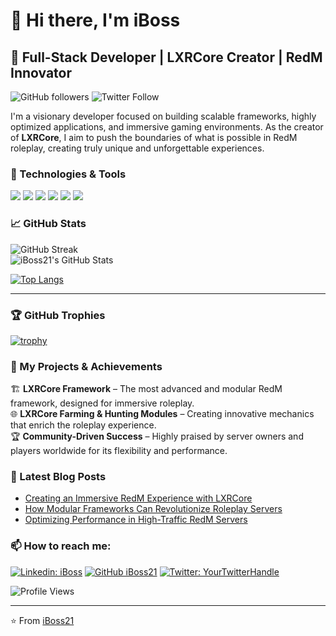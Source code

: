 # 👋 Hi there, I'm **iBoss**

## 🚀 Full-Stack Developer | LXRCore Creator | RedM Innovator

![GitHub followers](https://img.shields.io/github/followers/iBoss21?style=social)
![Twitter Follow](https://img.shields.io/twitter/follow/mylife?style=social)

I'm a visionary developer focused on building scalable frameworks, highly optimized applications, and immersive gaming environments. As the creator of **LXRCore**, I aim to push the boundaries of what is possible in RedM roleplay, creating truly unique and unforgettable experiences.

### 🔧 Technologies & Tools

![](https://img.shields.io/badge/Code-Lua-informational?style=flat&logo=lua&logoColor=white&color=2bbc8a)
![](https://img.shields.io/badge/Code-JavaScript-informational?style=flat&logo=javascript&logoColor=white&color=2bbc8a)
![](https://img.shields.io/badge/Code-Node.js-informational?style=flat&logo=node.js&logoColor=white&color=2bbc8a)
![](https://img.shields.io/badge/Tools-Docker-informational?style=flat&logo=docker&logoColor=white&color=2bbc8a)
![](https://img.shields.io/badge/Framework-LXRCore-blueviolet?style=flat&logo=github&logoColor=white)
![](https://img.shields.io/badge/Platform-RedM-informational?style=flat&logo=redm&logoColor=white&color=ff4500)

### 📈 GitHub Stats

![GitHub Streak](https://github-readme-streak-stats.herokuapp.com/?user=iBoss21&theme=dark&hide_border=true)  
![iBoss21's GitHub Stats](https://github-readme-stats-eight-theta.vercel.app/api?username=iBoss21&show_icons=true&include_all_commits=true&count_private=true&title_color=a40619&icon_color=a960ff&text_color=ffffff&bg_color=0c0b0c)

[![Top Langs](https://github-readme-stats-eight-theta.vercel.app/api/top-langs/?username=iBoss21&layout=compact&langs_count=8&theme=dark)](https://github.com/iBoss21/github-readme-stats)

---

### 🏆 GitHub Trophies

[![trophy](https://github-profile-trophy.vercel.app/?username=iBoss21&theme=nord&column=7)](https://github.com/ryo-ma/github-profile-trophy)

### 🚀 My Projects & Achievements

🏗️ **LXRCore Framework** – The most advanced and modular RedM framework, designed for immersive roleplay.  
🌐 **LXRCore Farming & Hunting Modules** – Creating innovative mechanics that enrich the roleplay experience.  
🏆 **Community-Driven Success** – Highly praised by server owners and players worldwide for its flexibility and performance.

### 📝 Latest Blog Posts

<!-- BLOG-POST-LIST:START -->
- [Creating an Immersive RedM Experience with LXRCore](https://your-blog-url.com/post1)
- [How Modular Frameworks Can Revolutionize Roleplay Servers](https://your-blog-url.com/post2)
- [Optimizing Performance in High-Traffic RedM Servers](https://your-blog-url.com/post3)
<!-- BLOG-POST-LIST:END -->

### 📫 How to reach me:

[![Linkedin: iBoss](https://img.shields.io/badge/-iBoss-blue?style=flat-square&logo=Linkedin&logoColor=white&link=https://www.linkedin.com/in/ibossonline/)](https://www.linkedin.com/in/ibossonline/)
[![GitHub iBoss21](https://img.shields.io/github/followers/iBoss21?label=follow&style=social)](https://github.com/iBoss21)
[![Twitter: YourTwitterHandle](https://img.shields.io/twitter/follow/mylife?style=social)](https://twitter.com/mylife)

![Profile Views](https://komarev.com/ghpvc/?username=iBoss21&label=Profile%20views&color=c82107&style=flat)  

---

⭐️ From [iBoss21](https://github.com/iBoss21)

